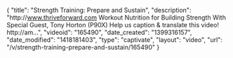 {
    "title": "Strength Training: Prepare and Sustain",
    "description": "http:\/\/www.thriveforward.com Workout Nutrition for Building Strength With Special Guest, Tony Horton (P90X) Help us caption & translate this video! http:\/\/am...",
    "videoid": "165490",
    "date_created": "1399316157",
    "date_modified": "1418181403",
    "type": "captivate",
    "layout": "video",
    "url": "\/v\/strength-training-prepare-and-sustain\/165490"
}